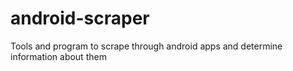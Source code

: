 # android-scraper
Tools and program to scrape through android apps and determine information about them
